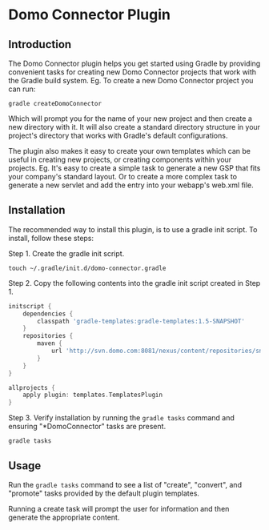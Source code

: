 # Domo Connector Plugin

## Introduction

The Domo Connector plugin helps you get started using Gradle by providing convenient tasks for creating new Domo Connector projects that work with the Gradle build system.
Eg. To create a new Domo Connector project you can run:

```shell
gradle createDomoConnector
```

Which will prompt you for the name of your new project and then create a new directory with it. It will also create a standard directory structure in your
project's directory that works with Gradle's default configurations.

The plugin also makes it easy to create your own templates which can be useful in creating new projects, or creating components within your projects. Eg.
It's easy to create a simple task to generate a new GSP that fits your company's standard layout. Or to create a more complex task to generate a new servlet
and add the entry into your webapp's web.xml file.

## Installation

The recommended way to install this plugin, is to use a gradle init script. To install, follow these steps:

Step 1. Create the gradle init script.
```shell
touch ~/.gradle/init.d/domo-connector.gradle
```

Step 2. Copy the following contents into the gradle init script created in Step 1.
```groovy
initscript {
    dependencies {
        classpath 'gradle-templates:gradle-templates:1.5-SNAPSHOT'
    }
    repositories {
        maven {
            url 'http://svn.domo.com:8081/nexus/content/repositories/snapshots/'
        }
    }
}

allprojects {
    apply plugin: templates.TemplatesPlugin
}
```

Step 3. Verify installation by running the `gradle tasks` command and ensuring "*DomoConnector" tasks are present.
```shell
gradle tasks
```

## Usage

Run the `gradle tasks` command to see a list of "create", "convert", and "promote" tasks provided by the default plugin templates.

Running a create task will prompt the user for information and then generate the appropriate content.
